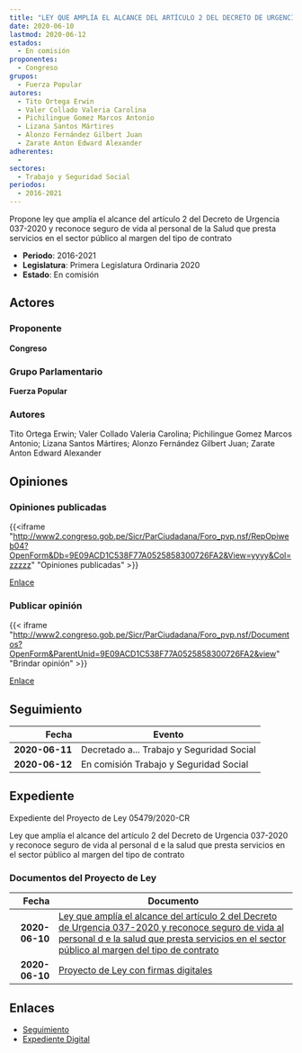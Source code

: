 ```yaml
---
title: "LEY QUE AMPLÍA EL ALCANCE DEL ARTÍCULO 2 DEL DECRETO DE URGENCIA 037-2020 Y RECONOCE SEGURO DE VIDA AL PERSONAL DE LA SALUD QUE PRESTA SERVICIOS EN EL SECTOR PÚBLICO AL MARGEN DEL TIPO DE CONTRATO"
date: 2020-06-10
lastmod: 2020-06-12
estados: 
  - En comisión
proponentes: 
  - Congreso
grupos: 
  - Fuerza Popular
autores: 
  - Tito Ortega Erwin
  - Valer Collado Valeria Carolina
  - Pichilingue Gomez Marcos Antonio
  - Lizana Santos Mártires
  - Alonzo Fernández Gilbert Juan
  - Zarate Anton Edward Alexander
adherentes: 
  - 
sectores: 
  - Trabajo y Seguridad Social
periodos: 
  - 2016-2021
---
```


Propone ley que amplía el alcance del artículo 2 del Decreto de Urgencia 037-2020 y reconoce seguro de vida al personal de la Salud que presta servicios en el sector público al margen del tipo de contrato

- **Periodo**: 2016-2021
- **Legislatura**: Primera Legislatura Ordinaria 2020
- **Estado**: En comisión

## Actores

### Proponente

**Congreso**

### Grupo Parlamentario

**Fuerza Popular**

### Autores

Tito Ortega Erwin; Valer Collado Valeria Carolina; Pichilingue Gomez Marcos Antonio; Lizana Santos Mártires; Alonzo Fernández Gilbert Juan; Zarate Anton Edward Alexander


## Opiniones

### Opiniones publicadas

{{<iframe "http://www2.congreso.gob.pe/Sicr/ParCiudadana/Foro_pvp.nsf/RepOpiweb04?OpenForm&Db=9E09ACD1C538F77A0525858300726FA2&View=yyyy&Col=zzzzz" "Opiniones publicadas" >}}

[Enlace](http://www2.congreso.gob.pe/Sicr/ParCiudadana/Foro_pvp.nsf/RepOpiweb04?OpenForm&Db=9E09ACD1C538F77A0525858300726FA2&View=yyyy&Col=zzzzz)
### Publicar opinión

{{< iframe "http://www2.congreso.gob.pe/Sicr/ParCiudadana/Foro_pvp.nsf/Documentos?OpenForm&ParentUnid=9E09ACD1C538F77A0525858300726FA2&view" "Brindar opinión" >}}

[Enlace](http://www2.congreso.gob.pe/Sicr/ParCiudadana/Foro_pvp.nsf/Documentos?OpenForm&ParentUnid=9E09ACD1C538F77A0525858300726FA2&view)

## Seguimiento

| Fecha | Evento |
|------:|--------|
| **2020-06-11** | Decretado a... Trabajo y Seguridad Social|
| **2020-06-12** | En comisión Trabajo y Seguridad Social|


## Expediente

Expediente del Proyecto de Ley 05479/2020-CR

Ley que amplía el alcance del artículo 2 del Decreto de Urgencia 037-2020 y reconoce seguro de vida al personal d e la salud que presta servicios en el sector público al margen del tipo de contrato


### Documentos del Proyecto de Ley

| Fecha | Documento |
|------:|--------|
| **2020-06-10** | [Ley que amplía el alcance del artículo 2 del Decreto de Urgencia 037-2020 y reconoce seguro de vida al personal d e la salud que presta servicios en el sector público al margen del tipo de contrato](http://www.leyes.congreso.gob.pe/Documentos/2016_2021/Proyectos_de_Ley_y_de_Resoluciones_Legislativas/PL05479-20200610.pdf) |
| **2020-06-10** | [Proyecto de Ley con firmas digitales](http://www.leyes.congreso.gob.pe/Documentos/2016_2021/Proyectos_de_Ley_y_de_Resoluciones_Legislativas/Proyectos_Firmas_digitales/PL05479.pdf) |

## Enlaces 

- [Seguimiento](http://www2.congreso.gob.pehttp://www2.congreso.gob.pe/Sicr/TraDocEstProc/CLProLey2016.nsf/f7fff46988ca05b1052578e100829cc7/498a2ae6f9ebc12905258583007ae6bf?OpenDocument)
- [Expediente Digital](http://www2.congreso.gob.pehttp://www2.congreso.gob.pe/Sicr/TraDocEstProc/CLProLey2016.nsf/f7fff46988ca05b1052578e100829cc7/498a2ae6f9ebc12905258583007ae6bf?OpenDocument&Click=05257FB7005EB655.eb71d0cf91d8294e05256cdf006b5706/$Body/0.1C6C)
